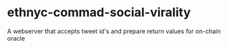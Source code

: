 # ethnyc-commad-social-virality
A webserver that accepts tweet id's and prepare return values for on-chain oracle
